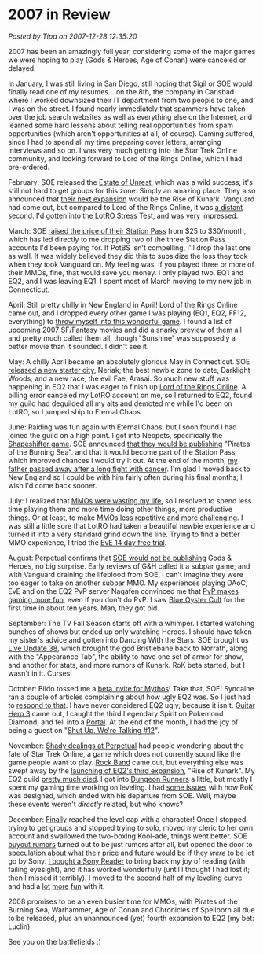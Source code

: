 # 2007 in Review

*Posted by Tipa on 2007-12-28 12:35:20*

2007 has been an amazingly full year, considering some of the major games we were hoping to play (Gods & Heroes, Age of Conan) were canceled or delayed.

In January, I was still living in San Diego, still hoping that Sigil or SOE would finally read one of my resumes... on the 8th, the company in Carlsbad where I worked downsized their IT department from two people to one, and I was on the street. I found nearly immediately that spammers have taken over the job search websites as well as everything else on the Internet, and learned some hard lessons about telling real opportunities from spam opportunities (which aren't opportunities at all, of course). Gaming suffered, since I had to spend all my time preparing cover letters, arranging interviews and so on. I was very much getting into the Star Trek Online community, and looking forward to Lord of the Rings Online, which I had pre-ordered.

February: SOE released the [Estate of Unrest](../../../index.php/2007/02/28/eq2-unrest-peek/), which was a wild success; it's still not hard to get groups for this zone. Simply an amazing place. They also announced that [their next expansion](../../../index.php/2007/02/23/eq2-waiting-for-kunark/) would be the Rise of Kunark. Vanguard had come out, but compared to Lord of the Rings Online, it was [a distant second](../../../index.php/2007/02/26/lotro-vs-vanguard/). I'd gotten into the LotRO Stress Test, and [was very impressed](../../../index.php/2007/02/26/lotro-post-mortem/).

March: SOE [raised the price of their Station Pass](../../../index.php/2007/03/01/goodbye-station-access/) from $25 to $30/month, which has led directly to me dropping two of the three Station Pass accounts I'd been paying for. If PotBS isn't compelling, I'll drop the last one as well. It was widely believed they did this to subsidize the loss they took when they took Vanguard on. My feeling was, if you played three or more of their MMOs, fine, that would save you money. I only played two, EQ1 and EQ2, and I was leaving EQ1. I spent most of March moving to my new job in Connecticut.

April: Still pretty chilly in New England in April! Lord of the Rings Online came out, and I dropped every other game I was playing (EQ1, EQ2, FF12, everything) to [throw myself into this wonderful game](../../../index.php/2007/04/25/the-good-and-the-bad-of-lord-of-the-rings-online/). I found a list of upcoming 2007 SF/Fantasy movies and did a [snarky preview](../../../index.php/2007/04/24/your-guide-to2007-scifi-movies/) of them all and pretty much called them all, though "Sunshine" was supposedly a better movie than it sounded. I didn't see it.

May: A chilly April became an absolutely glorious May in Connecticut. SOE [released a new starter city](../../../index.php/2007/05/25/eq2-neriak-old-and-new/), Neriak; the best newbie zone to date, Darklight Woods; and a new race, the evil Fae, Arasai. So much new stuff was happening in EQ2 that I was eager to finish up [Lord of the Rings Online](../../../index.php/2007/05/16/lotro-finished-book-iii/). A billing error canceled my LotRO account on me, so I returned to EQ2, found my guild had deguilded all my alts and demoted me while I'd been on LotRO, so I jumped ship to Eternal Chaos. 

June: Raiding was fun again with Eternal Chaos, but I soon found I had joined the guild on a high point. I got into Neopets, specifically the [Shapeshifter game](../../../index.php/2007/06/23/neopets-lambda-calculus-and-decision-tree-pruning/). SOE announced [that they would be publishing](../../../index.php/2007/06/26/soe-publishes-pirates/) "Pirates of the Burning Sea". and that it would become part of the Station Pass, which improved chances I would try it out. At the end of the month, [my father passed away after a long fight with cancer](../../../index.php/2007/07/03/in-memoriam-brief-afk/). I'm glad I moved back to New England so I could be with him fairly often during his final months; I wish I'd come back sooner.

July: I realized that [MMOs were wasting my life](../../../index.php/2007/07/12/thank-you-now-its-time-to-rethink-my-life/), so I resolved to spend less time playing them and more time doing other things, more productive things. Or at least, to make [MMOs less repetitive and more challenging](../../../index.php/2007/07/12/dogs-and-frisbees-why-mmos-suck/). I was still a little sore that LotRO had taken a beautiful newbie experience and turned it into a very standard grind down the line. Trying to find a better MMO experience, I tried the [EvE 14 day free trial](../../../index.php/2007/07/17/games-that-at-least-try-eve-online/).

August: Perpetual confirms that [SOE would not be publishing](../../../index.php/2007/08/24/gods-heroes-goes-solo/) Gods & Heroes, no big surprise. Early reviews of G&H called it a subpar game, and with Vanguard draining the lifeblood from SOE, I can't imagine they were too eager to take on another subpar MMO. My experiences playing DAoC, EvE and on the EQ2 PvP server Nagafen convinced me that [PvP makes gaming more fun](../../../index.php/2007/08/02/you-think-you-hate-pvp-but-you-dont/), even if you don't do PvP. I saw [Blue Oyster Cult](../../../index.php/2007/08/03/briefly-boc/) for the first time in about ten years. Man, they got old.

September: The TV Fall Season starts off with a whimper. I started watching bunches of shows but ended up only watching Heroes. I should have taken my sister's advice and gotten into Dancing With the Stars. SOE brought us [Live Update 38](../../../index.php/2007/09/14/eq2-bristlebane-kunark-and-dressing-up-for-live-update-38/), which brought the god Bristlebane back to Norrath, along with the "Appearance Tab", the ability to have one set of armor for show, and another for stats, and more rumors of Kunark. RoK beta started, but I wasn't in it. Curses!

October: Bildo tossed me a [beta invite for Mythos](../../../index.php/2007/10/25/mythos-beta/)! Take that, SOE! Syncaine ran a couple of articles complaining about how ugly EQ2 was. So I just had to [respond to that](../../../index.php/2007/10/27/eq2-screenshot-throwdown/). I have never considered EQ2 ugly, because it isn't. [Guitar Hero 3](../../../index.php/2007/10/28/gh3-ftw/) came out, I caught the third Legendary Spirit on Pokemond Diamond, and fell into a [Portal](../../../index.php/2007/10/29/portal/). At the end of the month, I had the joy of being a guest on "[Shut Up, We're Talking #12](../../../index.php/2007/10/30/suwt-12/)".

November: [Shady dealings at Perpetual](../../../index.php/2007/11/27/star-trek-online-no-more-captain-kirk/) had people wondering about the fate of Star Trek Online, a game which does not currently sound like the game people want to play. [Rock Band](../../../index.php/2007/11/24/rock-band-well-get-medium-on-yo-azz/) came out, but everything else was swept away by the [launching of EQ2's third expansion](../../../index.php/2007/11/14/eq2-rise-of-kunark-day-one/), "Rise of Kunark". My EQ2 guild [pretty much died](../../../index.php/2007/11/30/eq2-failure-cascade/). I got into [Dungeon Runners](../../../index.php/2007/11/04/dungeon-runners-now-with-cool-pvp-added/) a little, but mostly I spent my gaming time working on leveling. I had [some issues](../../../index.php/2007/11/19/eq2-response-to-scott-hartsman/) with how RoK was designed, which ended with his departure from SOE. Well, maybe these events weren't *directly* related, but who knows?

December: [Finally](../../../index.php/2007/12/28/eq2-dina-turns-80-how-does-she-look-so-young/) reached the level cap with a character! Once I stopped trying to get groups and stopped trying to solo, moved my cleric to her own account and swallowed the two-boxing Kool-ade, things went better. SOE [buyout rumors](../../../index.php/2007/12/23/soe-tempest-in-a-teapot/) turned out to be just rumors after all, but opened the door to speculation about what their price and future would be if they *were* to be let go by Sony. [I bought a Sony Reader](../../../index.php/2007/12/12/i-love-my-sony-reader-and-so-does-my-cat/) to bring back my joy of reading (with failing eyesight), and it has worked wonderfully (until I thought I had lost it; then I missed it terribly). I moved to the second half of my leveling curve and had a [lot](../../../index.php/2007/12/10/eq2-the-city-of-mist/) [more](../../../index.php/2007/12/11/eq2-charasis-the-vault/) [fun](../../../index.php/2007/12/23/eq2-stuff-dies-halflings-get-wet-film-at-11/) with it.

2008 promises to be an even busier time for MMOs, with Pirates of the Burning Sea, Warhammer, Age of Conan and Chronicles of Spellborn all due to be released, plus an unannounced (yet) fourth expansion to EQ2 (my bet: Luclin).

See you on the battlefields :)

